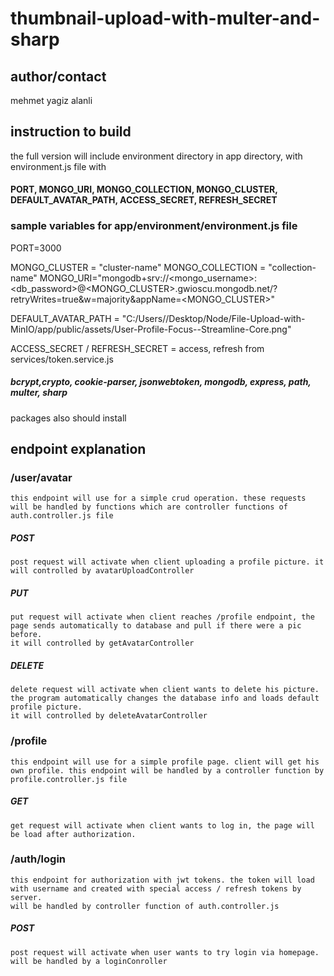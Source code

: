 # thumbnail-upload-with-multer-and-sharp

## author/contact

mehmet yagiz alanli

## instruction to build

the full version will include environment directory in app directory, with environment.js file with

#### PORT, MONGO_URI, MONGO_COLLECTION, MONGO_CLUSTER, DEFAULT_AVATAR_PATH, ACCESS_SECRET, REFRESH_SECRET

### sample variables for app/environment/environment.js file

PORT=3000

MONGO_CLUSTER = "cluster-name"
MONGO_COLLECTION = "collection-name"
MONGO_URI="mongodb+srv://<mongo_username>:<db_password>@<MONGO_CLUSTER>.gwioscu.mongodb.net/?retryWrites=true&w=majority&appName=<MONGO_CLUSTER>"

DEFAULT_AVATAR_PATH = "C:/Users/<user-name>/Desktop/Node/File-Upload-with-MinIO/app/public/assets/User-Profile-Focus--Streamline-Core.png"

ACCESS_SECRET / REFRESH_SECRET = access, refresh from services/token.service.js

##### bcrypt,crypto, cookie-parser, jsonwebtoken, mongodb, express, path, multer, sharp

packages also should install

## endpoint explanation

### /user/avatar

    this endpoint will use for a simple crud operation. these requests will be handled by functions which are controller functions of auth.controller.js file

##### POST

    post request will activate when client uploading a profile picture. it will controlled by avatarUploadController

##### PUT

    put request will activate when client reaches /profile endpoint, the page sends automatically to database and pull if there were a pic before.
    it will controlled by getAvatarController

##### DELETE

    delete request will activate when client wants to delete his picture. the program automatically changes the database info and loads default profile picture.
    it will controlled by deleteAvatarController

### /profile

    this endpoint will use for a simple profile page. client will get his own profile. this endpoint will be handled by a controller function by profile.controller.js file

##### GET

    get request will activate when client wants to log in, the page will be load after authorization.

### /auth/login

    this endpoint for authorization with jwt tokens. the token will load with username and created with special access / refresh tokens by server.
    will be handled by controller function of auth.controller.js

##### POST

    post request will activate when user wants to try login via homepage. will be handled by a loginConroller
